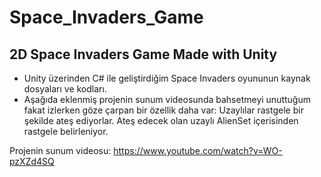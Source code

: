 # Space_Invaders_Game
## 2D Space Invaders Game Made with Unity

- Unity üzerinden C# ile geliştirdiğim Space Invaders oyununun kaynak dosyaları ve kodları.
- Aşağıda eklenmiş projenin sunum videosunda bahsetmeyi unuttuğum fakat izlerken göze çarpan bir özellik daha var: Uzaylılar rastgele bir şekilde ateş ediyorlar. Ateş edecek olan uzaylı AlienSet içerisinden rastgele belirleniyor.


Projenin sunum videosu: https://www.youtube.com/watch?v=WO-pzXZd4SQ
